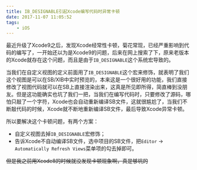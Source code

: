 ```yaml
---
title: IB_DESIGNABLE引起Xcode编写代码时异常卡顿
date: 2017-11-07 11:05:52
tags:
	- iOS
---
```


最近升级了Xcode9之后，发现Xcode经常性卡顿，菊花常现，已经严重影响到代码的编写了，一开始还以为是Xcode9的问题，后来在网上搜索了下，原来老版本的Xcode就存在这个问题，而且是由于`IB_DESIGNABLE`这个系统宏导致的。

当我们在自定义视图的定义前面用了`IB_DESIGNABLE`这个宏来修饰，就表明了我们这个视图是可以在SB/XIB中实时预览的，本来这是一个很好用的功能，我们直接修改了视图代码就可以在SB上直接渲染出来，这真是所见即所得，简直棒到没朋友。但是这功能确实也坑了我们一把，当我们在编写代码时，只要修改了源码，哪怕只敲了一个字符，Xcode也会自动重新编译SB文件，这就很尴尬了，当我们不断敲代码的时候，Xcode就不断地重新编译SB文件，最后导致Xcode异常卡顿。

所以要解决这个卡顿问题，有两个方案：
- 自定义视图去掉`IB_DESIGNABLE`宏修饰；
- 告诉Xcode不自动编译SB文件，选中项目的SB文件，把`Editor` -> `Automatically Refresh Views`菜单项的勾去掉即可。

~~但是我之前用Xcode8的时候就没发现卡顿现象啊，真是够坑的~~

